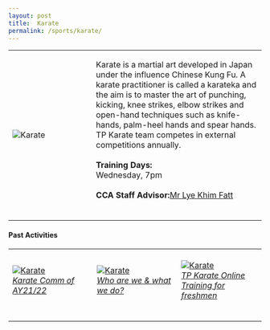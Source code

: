 ```yaml
---
layout: post
title:  Karate
permalink: /sports/karate/
---
```


<table>
    <tr>
        <td style="width:33%"><image src="/images/CCA_karate.jpg" style="display:block;margin-left:auto;margin-right:auto;" alt="Karate"></image></td>
        <td>
            <p>
                Karate is a martial art developed in Japan under the influence Chinese Kung Fu. A karate practitioner is called a karateka and the aim is to master the art of punching, kicking, knee strikes, elbow strikes and open-hand techniques such as knife-hands, palm-heel hands and spear hands. TP Karate team competes in external competitions annually.<br>
                <br>
                <b>Training Days:</b><br>
                Wednesday, 7pm<br>
                <br>
                <b>CCA Staff Advisor:</b><a href="mailto:Lye_Khim_Fatt@tp.edu.sg">Mr Lye Khim Fatt</a><br>
                <br>
            </p>
        </td>
    </tr>
</table>

#### Past Activities

<table>
    <tr>
        <td style="width:33%"><br>
            <a href="https://www.instagram.com/p/COp7qZfnr1D/">
                <image src="/images/CCA-karate-ig5.png" style="display:block;margin-left:auto;margin-right:auto;" alt="Karate">
                <h6 style="margin-top:0%">Karate Comm of AY21/22</h6>
                </image>
            </a>
        </td>
        <td style="width:33%"><br>
            <a href="https://www.instagram.com/tv/CKEfSfBnA9G/">
                <image src="/images/CCA-karate-ig4.png" style="display:block;margin-left:auto;margin-right:auto;" alt="Karate">
                <h6 style="margin-top:0%">Who are we & what we do?</h6>
                </image>
            </a>
        </td>
        <td style="width:33%"><br>
            <a href="https://www.instagram.com/p/CBXAzCvn4gq/">
                <image src="/images/CCA-Karate_IG1.png" style="display:block;margin-left:auto;margin-right:auto;" alt="Karate">
                <h6 style="margin-top:0%">TP Karate Online Training for freshmen</h6>
                </image>
            </a>
        </td>
    </tr>
</table>

